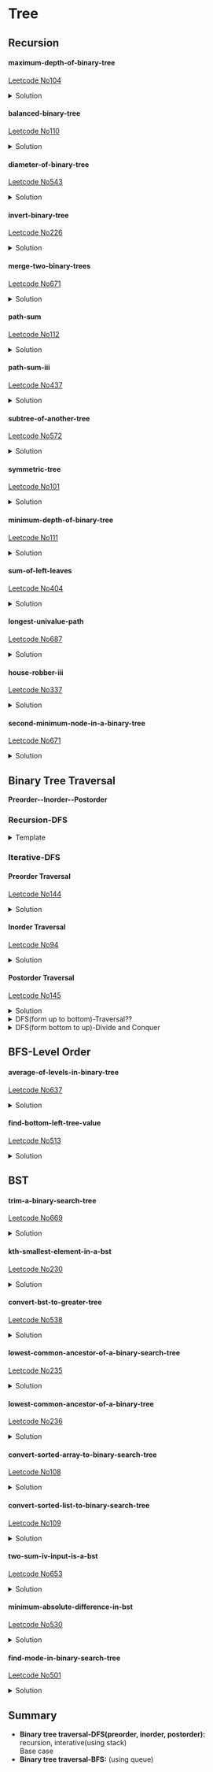 # Tree
## **Recursion**
#### maximum-depth-of-binary-tree 
[Leetcode No104](https://leetcode.com/problems/maximum-depth-of-binary-tree/)
<details>
  <summary>Solution</summary>

1. Divide Conquer
```Python
class Solution:
    def maxDepth(self, root: TreeNode) -> int:
        if root is None:
            return 0
        return 1 + max(self.maxDepth(root.left), self.maxDepth(root.right))
```
2. Level Order
```Python
class Solution:
    def maxDepth(self, root: TreeNode) -> int:
        result = 0
        if not root:
            return result
        # use queue
        q = []
        q.append(root)
        while len(q) != 0:
            result=result+1
            for i in range(len(q)):
                r = q.pop(0)
                if r.left:
                    q.append(r.left)
                if r.right:
                    q.append(r.right)

        return result
```
</details>

#### balanced-binary-tree 
[Leetcode No110](https://leetcode.com/problems/balanced-binary-tree/)
<details>
  <summary>Solution</summary>

a height-balanced binary tree:  
a binary tree in which the left and right subtrees of **every** node differ in height by no more than 1.

1. 分治法，左边平衡 && 右边平衡 && 左右两边高度 <= 1，

```Python
class Solution:
    result=True
    def isBalanced(self, root: TreeNode) -> bool:
    
        self.depth(root)
        return self.result
        
    def depth(self, root):
        
        if root is None:
            return 0

        depth_left=self.depth(root.left)
        depth_right=self.depth(root.right)
        
        if abs(depth_left-depth_right)>1:
            self.result=False
        
        return 1+max(depth_left,depth_right)
```

2. Interative-posorder??

```Python
class Solution:
    def isBalanced(self, root: TreeNode) -> bool:

        s = [[TreeNode(), -1, -1]]
        node, last = root, None
        while len(s) > 1 or node is not None:
            if node is not None:
                s.append([node, -1, -1])
                node = node.left
                if node is None:
                    s[-1][1] = 0
            else:
                peek = s[-1][0]
                if peek.right is not None and last != peek.right:
                    node = peek.right
                else:
                    if peek.right is None:
                        s[-1][2] = 0
                    last, dl, dr = s.pop()
                    if abs(dl - dr) > 1:
                        return False
                    d = max(dl, dr) + 1
                    if s[-1][1] == -1:
                        s[-1][1] = d
                    else:
                        s[-1][2] = d
        
        return True
```
</details>

#### diameter-of-binary-tree
[Leetcode No543](https://leetcode.com/problems/diameter-of-binary-tree/)
<details>
  <summary>Solution</summary>

![title](./images/PD02-05.png)
```python
class Solution:
    result=0
    def diameterOfBinaryTree(self, root: TreeNode) -> int:
        if root is None:
            return 0
        
        def depth(root):
            if root is None:
                return 0
            left=depth(root.left)
            right=depth(root.right)
        
            # left+right is the longest path through the current node
            self.result=max(self.result, left+right)
        
            return 1+max(left,right)
        
        depth(root)
        
        return self.result
```
</details>

#### invert-binary-tree
[Leetcode No226](https://leetcode.com/problems/invert-binary-tree/)
<details>
  <summary>Solution</summary>

```python
class Solution:
    def invertTree(self, root: TreeNode) -> TreeNode:
        if root ==None:
            return root
        # exchange root.left and root.right
        left=TreeNode()
        left=root.left
        root.left=self.invertTree(root.right)
        root.right=self.invertTree(left)
        return root  
```
</details>

#### merge-two-binary-trees
[Leetcode No671](https://leetcode.com/problems/merge-two-binary-trees/)
<details>
  <summary>Solution</summary>

```python
class Solution:
    # t1, t2 is the same position of the two trees
    def mergeTrees(self, t1: TreeNode, t2: TreeNode) -> TreeNode:
        if t1==None and t2==None:
            return None
        if t1==None:
            return t2
        if t2==None:
            return t1
        value=t1.val+t2.val
        root = TreeNode(value)
        root.left=self.mergeTrees(t1.left,t2.left)
        root.right=self.mergeTrees(t1.right,t2.right)
        return root  
```
</details>

#### path-sum
[Leetcode No112](https://leetcode.com/problems/path-sum/)
<details>
  <summary>Solution</summary>

```python
class Solution:
    def hasPathSum(self, root: TreeNode, sum: int) -> bool:
        if root == None:
            return False
        if root.left == None and root.right == None and root.val == sum:
            return True
        return self.hasPathSum(root.left, sum - root.val) or self.hasPathSum(root.right, sum - root.val)
```  
</details>

#### path-sum-iii
[Leetcode No437](https://leetcode.com/problems/path-sum-iii/)
<details>
  <summary>Solution</summary>

```python
class Solution:
    result=0
    def pathSum(self, root: TreeNode, sum: int) -> int:
        
        def isEqual(root, sum):
            
            if root is None:
                return 
            if root.val==sum:
                self.result+=1
                 
            sum=sum-root.val
            isEqual(root.left, sum)
            isEqual(root.right,sum)
            return 
                
        if root is None:
            return 0
        
        isEqual(root, sum)
        self.pathSum(root.left, sum)
        self.pathSum(root.right,sum)
        return self.result
```
</details>

#### subtree-of-another-tree
[Leetcode No572](https://leetcode.com/problems/subtree-of-another-tree/)
<details>
  <summary>Solution</summary>

```python
class Solution:
    def isSubtree(self, s: TreeNode, t: TreeNode) -> bool:
        
        # find the right position to see if equal or not
        def isEqual(s,t):
            if s is None and t is None:
                return True
            if s is None or t is None:
                return False
            if s.val!=t.val:
                return False
            return isEqual(s.left,t.left) and isEqual(s.right, t.right)
            
        if s is None and t is None:
            return True
        if s is None or t is None:
            return False
        
        return isEqual(s,t) or self.isSubtree(s.left,t) or self.isSubtree(s.right,t)
```  
</details>

#### symmetric-tree
[Leetcode No101](https://leetcode.com/problems/symmetric-tree/)
<details>
  <summary>Solution</summary>

```python
class Solution:
    def isSymmetric(self, root: TreeNode) -> bool:
        if root is None:
            return True
        
        def symmetricTree(t1,t2):
            if t1 is None and t2 is None:
                return True
            if t1 is None or t2 is None:
                return False
            if t1.val!=t2.val:
                return False
            return symmetricTree(t1.left, t2.right) and symmetricTree(t1.right, t2.left)
        
        return symmetricTree(root.left,root.right)  
```
</details>

#### minimum-depth-of-binary-tree
[Leetcode No111](https://leetcode.com/problems/minimum-depth-of-binary-tree/)
<details>
  <summary>Solution</summary>

```python
class Solution:
    def minDepth(self, root: TreeNode) -> int:
        if root is None:
            return 0
        left = self.minDepth(root.left)
        right = self.minDepth(root.right)
        # the node with at least one None child
        # the path must be down to the leaf node
        if left == 0 or right == 0:
            return left + right + 1
        
        return min(left, right) + 1;  
```
</details>

#### sum-of-left-leaves
[Leetcode No404](https://leetcode.com/problems/sum-of-left-leaves/)
<details>
  <summary>Solution</summary>
  
</details>

#### longest-univalue-path
[Leetcode No687](https://leetcode.com/problems/longest-univalue-path/)
<details>
  <summary>Solution</summary>
  
</details>

#### house-robber-iii
[Leetcode No337](https://leetcode.com/problems/house-robber-iii/)
<details>
  <summary>Solution</summary>
  
</details>

#### second-minimum-node-in-a-binary-tree
[Leetcode No671](https://leetcode.com/problems/second-minimum-node-in-a-binary-tree/)
<details>
  <summary>Solution</summary>
  
</details>

## **Binary Tree Traversal**

**Preorder--Inorder--Postorder**  

### **Recursion-DFS**

<details>
  <summary>Template</summary> 

![title](./images/PD02-00.png)
 
```python
def preorder_rec(root):
    if root is None:
        return
    visit(root)
    preorder_rec(root.left)
    preorder_rec(root.right)
    return

def inorder_rec(root):
    if root is None:
        return
    inorder_rec(root.left)
    visit(root)
    inorder_rec(root.right)
    return

def postorder_rec(root):
    if root is None:
        return
    postorder_rec(root.left)
    postorder_rec(root.right)
    visit(root)
    return
```  
</details>


### **Iterative-DFS**

#### Preorder Traversal 
[Leetcode No144](https://leetcode.com/problems/binary-tree-preorder-traversal/)  
 <details>
  <summary>Solution</summary>

![title](./images/PD02-01.png)

```Python
class Solution:
    def preorderTraversal(self, root: TreeNode) -> List[int]:
        preorder = []
        if root is None:
            return preorder
        
        s = [root]
        while len(s) > 0:
            node = s.pop()
            preorder.append(node.val)
            if node.right is not None:
                s.append(node.right)
            if node.left is not None:
                s.append(node.left)
        
        return preorder
```
</details>

#### Inorder Traversal
[Leetcode No94](https://leetcode.com/problems/binary-tree-inorder-traversal/)  

<details>
  <summary>Solution</summary>

![title](./images/PD02-02.png)
```Python
class Solution:
    def inorderTraversal(self, root: TreeNode) -> List[int]:
        s, inorder = [], []

        node = root
        while len(s) > 0 or node is not None:
            if node is not None:
                s.append(node)
                node = node.left
            else:
                node = s.pop()
                inorder.append(node.val)
                node = node.right
        return inorder
```
</details>

#### Postorder Traversal
[Leetcode No145](https://leetcode.com/problems/binary-tree-postorder-traversal/)  
<details>
  <summary>Solution</summary>

![title](./images/PD02-03.png) 
![title](./images/PD02-04.png)

```Python
class Solution:
    def postorderTraversal(self, root: TreeNode) -> List[int]:
        result=[]
        if root == None: 
            return result
        s=[root]
        
        while len(s) > 0:
            note = s.pop()
            # reverse: insert from the front
            result.insert(0, note.val)
            
            if note.left is not None:
                s.append(note.left)
            if note.right is not None:
                s.append(note.right)
        return result
```
</details>

<details>
  <summary>DFS(form up to bottom)-Traversal??</summary>
</details>

<details>
  <summary>DFS(form bottom to up)-Divide and Conquer</summary>

```Python
class Solution:
    def preorderTraversal(self, root: TreeNode) -> List[int]:
        
        if root is None:
            return []
        
        left_result = self.preorderTraversal(root.left)
        right_result = self.preorderTraversal(root.right)
        
        return [root.val] + left_result + right_result
```
</details>

## **BFS-Level Order**

#### average-of-levels-in-binary-tree
[Leetcode No637](https://leetcode.com/problems/average-of-levels-in-binary-tree/)
<details>
  <summary>Solution</summary>
  
```python
class Solution:
    def averageOfLevels(self, root: TreeNode) -> List[float]:
        result = []
        if not root:
            return result
        # use queue to store each level
        q = []
        q.append(root)
        while len(q) != 0:
            num=len(q)
            level_v=0
            for i in range(num):
                r = q.pop(0)
                level_v+=r.val
                if r.left:
                    q.append(r.left)
                if r.right:
                    q.append(r.right)
            result.append(level_v/num)
                    
        return result
```
</details>

#### find-bottom-left-tree-value
[Leetcode No513](https://leetcode.com/problems/find-bottom-left-tree-value/)
<details>
  <summary>Solution</summary>
  
</details>

## **BST**
#### trim-a-binary-search-tree
[Leetcode No669](https://leetcode.com/problems/trim-a-binary-search-tree/)
<details>
  <summary>Solution</summary>
  
</details>

#### kth-smallest-element-in-a-bst
[Leetcode No230](https://leetcode.com/problems/kth-smallest-element-in-a-bst/)
<details>
  <summary>Solution</summary>
  
</details>

#### convert-bst-to-greater-tree
[Leetcode No538](https://leetcode.com/problems/convert-bst-to-greater-tree/)
<details>
  <summary>Solution</summary>
  
</details>

#### lowest-common-ancestor-of-a-binary-search-tree
[Leetcode No235](https://leetcode.com/problems/lowest-common-ancestor-of-a-binary-search-tree/)
<details>
  <summary>Solution</summary>
  
</details>

#### lowest-common-ancestor-of-a-binary-tree
[Leetcode No236](https://leetcode.com/problems/lowest-common-ancestor-of-a-binary-tree/)
<details>
  <summary>Solution</summary>
  
</details>

#### convert-sorted-array-to-binary-search-tree
[Leetcode No108](https://leetcode.com/problems/convert-sorted-array-to-binary-search-tree/)
<details>
  <summary>Solution</summary>
  
</details>

#### convert-sorted-list-to-binary-search-tree
[Leetcode No109](https://leetcode.com/problems/convert-sorted-list-to-binary-search-tree/)
<details>
  <summary>Solution</summary>
  
</details>

#### two-sum-iv-input-is-a-bst
[Leetcode No653](https://leetcode.com/problems/two-sum-iv-input-is-a-bst/)
<details>
  <summary>Solution</summary>
  
</details>

#### minimum-absolute-difference-in-bst
[Leetcode No530](https://leetcode.com/problems/minimum-absolute-difference-in-bst/)
<details>
  <summary>Solution</summary>
  
</details>

#### find-mode-in-binary-search-tree
[Leetcode No501](https://leetcode.com/problems/find-mode-in-binary-search-tree/)
<details>
  <summary>Solution</summary>
  
</details>

## **Summary**
- **Binary tree traversal-DFS(preorder, inorder, postorder):**   
 recursion, interative(using stack)  
 Base case
- **Binary tree traversal-BFS:** (using queue)
